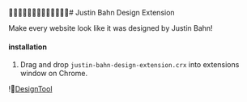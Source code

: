 # Justin Bahn Design Extension

Make every website look like it was designed by Justin Bahn!

#### installation

1. Drag and drop `justin-bahn-design-extension.crx` into extensions window on Chrome.

![DesignTool](http://i.imgur.com/Y2Eaboh.png)